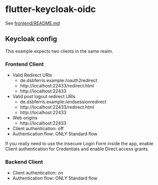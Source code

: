 # flutter-keycloak-oidc

See [frontend/README.md](frontend/README.md)

## Keycloak config
This example expects two clients in the same realm.

### Frontend Client
- Valid Redirect URIs
  - de.dsbferris.example:/oauth2redirect
  - http://localhost:22433/redirect.html
  - http://localhost:22433
- Valid post logout redirect URIs
  - de.dsbferris.example:/endsessionredirect
  - http://localhost:22433/redirect.html
  - http://localhost:22433
- Web origins
  - http://localhost:22433
- Client authentication: off
- Authentication flow: ONLY Standard flow

If you really need to use the insecure Login Form inside the app, 
enable Client authentication for Credentials and enable Direct access grants.

### Backend Client
- Client authentication: on
- Authentication flow: ONLY Standard flow
